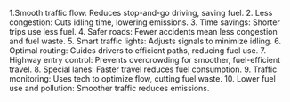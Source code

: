 

1.Smooth traffic flow: Reduces stop-and-go driving, saving fuel.
2. Less congestion: Cuts idling time, lowering emissions.
3. Time savings: Shorter trips use less fuel.
4. Safer roads: Fewer accidents mean less congestion and fuel waste.
5. Smart traffic lights: Adjusts signals to minimize idling.
6. Optimal routing: Guides drivers to efficient paths, reducing fuel use.
7. Highway entry control: Prevents overcrowding for smoother, fuel-efficient travel.
8. Special lanes: Faster travel reduces fuel consumption.
9. Traffic monitoring: Uses tech to optimize flow, cutting fuel waste.
10. Lower fuel use and pollution: Smoother traffic reduces emissions.
